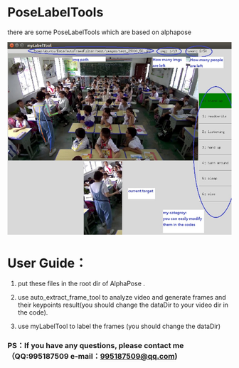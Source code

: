 # PoseLabelTools
there are some PoseLabelTools which are based on alphapose

![image](https://github.com/lightfate/PoseLabelTools/blob/master/images/myLabelTools-GUI.jpg)

# User Guide：

1. put these files in the root dir of AlphaPose .

2. use auto_extract_frame_tool to analyze video and generate frames and their keypoints result(you should change the dataDir to your video dir in the code).

3. use myLabelTool to label the frames (you should change the dataDir)


### PS：If you have any questions, please contact me（QQ:995187509 e-mail：995187509@qq.com)
